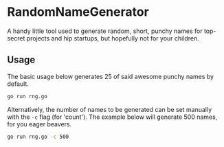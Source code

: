 RandomNameGenerator
===================

A handy little tool used to generate random, short, punchy names for top-secret projects and hip startups, but hopefully not for your children.

Usage
-----

The basic usage below generates 25 of said awesome punchy names by default.

```sh
go run rng.go
```

Alternatively, the number of names to be generated can be set manually with the `-c` flag (for 'count'). The example below will generate 500 names, for you eager beavers.

```sh
go run rng.go -c 500
```
